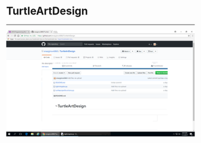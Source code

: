 # TurtleArtDesign
<hr>
<img src= "https://github.com/enazginov6860/TurtleArtDesign/blob/master/screenshot.png">
